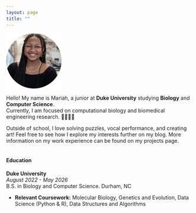 ```yaml
---
layout: page
title: ""
---
```

<img src="assets/hs.png" alt="Headshot" width="150" height="150"> 

Hello! My name is Mariah, a junior at **Duke University** studying **Biology** and **Computer Science**. <br /> Currently, I am focused on computational biology and biomedical engineering research. 👩🏾‍🔬🧬

Outside of school, I love solving puzzles, vocal performance, and creating art! Feel free to see how I explore my interests further on my blog. More information on my work experience can be found on my projects page. <br><br>

#### Education
**Duke University** <br />
_August 2022 - May 2026_ <br />
B.S. in Biology and Computer Science. Durham, NC <br />
- **Relevant Coursework:** Molecular Biology, Genetics and Evolution, Data Science (Python & R), Data Structures and Algorithms

